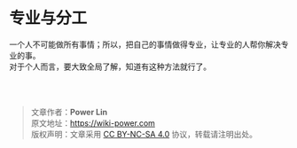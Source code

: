 # 专业与分工

一个人不可能做所有事情；所以，把自己的事情做得专业，让专业的人帮你解决专业的事。  
对于个人而言，要大致全局了解，知道有这种方法就行了。

<br />

<br />

> 文章作者：**Power Lin**  
> 原文地址：<https://wiki-power.com>  
> 版权声明：文章采用 [CC BY-NC-SA 4.0](https://creativecommons.org/licenses/by/4.0/deed.zh) 协议，转载请注明出处。